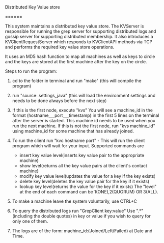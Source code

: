 Distributed Key Value store

======

This system maintains a distributed key value store. The KVServer is responsible for running the grep server for supporting distributed logs and gossip server for supporting distributed membership.
It also introduces a KVClientRequestServer which responds to KVClientAPI methods via TCP and performs the required key value store operations.

It uses an MD5 hash function to map all machines as well as keys to circle and the keys are stored at the first machine after the key on the circle.


Steps to run the program:

1. cd to the folder in terminal and run "make" (this will compile the program)

2. run "source .settings_java" (this will load the environment settings and needs to be done always before the next step)

3. If this is the first node, execute "kvs"
You will see a machine_id in the format (hostname___port___timestamp) in the first 5 lines on the terminal after the server is started. This machine id needs to be used when you run the next machine.
If this is not the first node, run "kvs machine_id" using machine_id for some machine that has already joined.

4. To run the client run "kvc hostname port" - This will run the client program which will wait for your input. Supported commands are
    - insert key value level(inserts key value pair to the appropriate machine)
    - show level(returns all the key value pairs at the client's contact machine)
    - modify key value level(updates the value for a key if the key exists)
    - delete key level(deletes the key value pair for the key if it exists)
    - lookup key level(returns the value for the key if it exists)
The "level" at the end of each command can be 1(ONE),2(QUORUM) OR 3(ALL).

5. To make a machine leave the system voluntarily, use CTRL+C

6. To query the distributed logs run "GrepClient key:value"
Use ".*" (including the double quotes) in key or value if you wish to query for only one of them.

7. The logs are of the form: machine_id:(Joined/Left/Failed) at Date and Time. 

